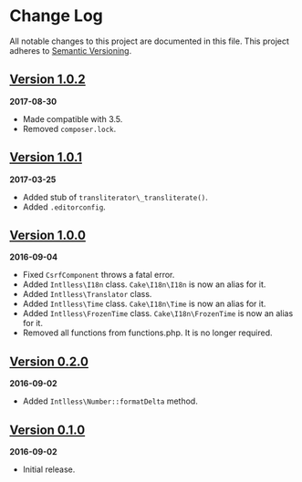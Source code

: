 # Change Log
All notable changes to this project are documented in this file.
This project adheres to [Semantic Versioning](http://semver.org/).

## [Version 1.0.2](https://github.com/chinpei215/cakephp-intlless/releases/tag/1.0.2)
**2017-08-30**
- Made compatible with 3.5.
- Removed `composer.lock`.

## [Version 1.0.1](https://github.com/chinpei215/cakephp-intlless/releases/tag/1.0.1)
**2017-03-25**
- Added stub of `transliterator\_transliterate()`.
- Added `.editorconfig`.

## [Version 1.0.0](https://github.com/chinpei215/cakephp-intlless/releases/tag/1.0.0)
**2016-09-04**
- Fixed `CsrfComponent` throws a fatal error.
- Added `Intlless\I18n` class. `Cake\I18n\I18n` is now an alias for it.
- Added `Intlless\Translator` class.
- Added `Intlless\Time` class.  `Cake\I18n\Time` is now an alias for it.
- Added `Intlless\FrozenTime` class. `Cake\I18n\FrozenTime` is now an alias for it.
- Removed all functions from functions.php. It is no longer required.

## [Version 0.2.0](https://github.com/chinpei215/cakephp-intlless/releases/tag/0.2.0)
**2016-09-02**
- Added `Intlless\Number::formatDelta` method.

## [Version 0.1.0](https://github.com/chinpei215/cakephp-intlless/releases/tag/0.1.0)
**2016-09-02**
- Initial release.
